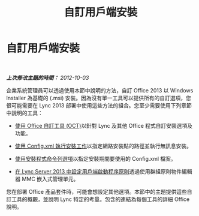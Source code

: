 ﻿---
title: 自訂用戶端安裝
TOCTitle: 自訂用戶端安裝
ms:assetid: 5c1a85f1-5ebb-48fb-acb7-3bf46decbf80
ms:mtpsurl: https://technet.microsoft.com/zh-tw/library/JJ204934(v=OCS.15)
ms:contentKeyID: 49291045
ms.date: 08/10/2015
mtps_version: v=OCS.15
ms.translationtype: HT
---

# 自訂用戶端安裝

 

_**上次修改主題的時間：** 2012-10-03_

企業系統管理員可以透過使用本節中說明的方法，自訂 Office 2013 以 Windows Installer 為基礎的 (.msi) 安裝。因為沒有單一工具可以提供所有的自訂選項，您很可能需要在 Lync 2013 部署中使用這些方法的組合。您至少需要使用下列章節中說明的工具：

  - [使用 Office 自訂工具 (OCT)](lync-server-2013-using-the-office-customization-tool-oct.md)以針對 Lync 及其他 Office 程式自訂安裝選項及功能。

  - [使用 Config.xml 執行安裝工作](lync-server-2013-using-config-xml-to-perform-installation-tasks.md)以指定網路安裝點的路徑並執行無訊息安裝。

  - [使用安裝程式命令列選項](lync-server-2013-using-setup-command-line-options.md)以指定安裝期間要使用的 Config.xml 檔案。

  - [在 Lync Server 2013 中設定用戶端啟動程序原則](lync-server-2013-configuring-client-bootstrapping-policies.md)透過使用群組原則物件編輯器 MMC 嵌入式管理單元。

您在部署 Office 產品套件時，可能會想設定其他選項。本節中的主題提供這些自訂工具的概觀，並說明 Lync 特定的考量。包含的連結為每個工具的詳細 Office 說明。

